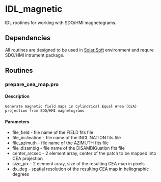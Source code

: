 # IDL_magnetic

IDL rootines for working with SDO/HMI magnetograms.

## Dependencies
All routines are designed to be used in [Solar Soft](http://www.lmsal.com/solarsoft/sswdoc/sswdoc_jtop.html) environment and requre SDO/HMI intrument package.

## Routines

### prepare_cea_map.pro
#### Description
    Generate magnetic field maps in Cylindrical Equal Area (CEA) projection from SDO/HMI magnetograms

#### Parameters
  *    file_field - file name of the FIELD fits file
  *    file_inclination - file name of the INCLINATION fits file
  *    file_azimuth - file name of the AZIMUTH fits file
  *    file_disambig - file name of the DISAMBIGuation fits file
  *    center_arcsec - 2 element array, center of the patch to be mapped into CEA projection
  *   size_pix - 2 element array, size of the resulting CEA map in pixels
  *   dx_deg - spatial resolution of the resulting CEA map in heliographic degrees
  

